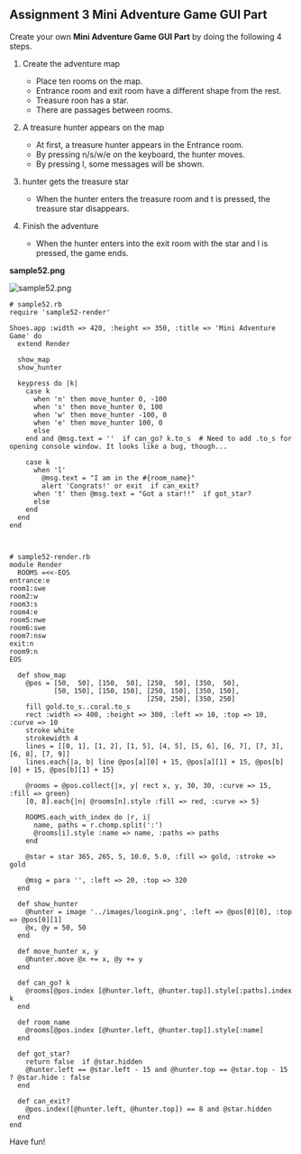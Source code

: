 Assignment 3 Mini Adventure Game GUI Part
-----------------------------------------

Create your own **Mini Adventure Game GUI Part** by doing the following 4 steps.

1. Create the adventure map
	+ Place ten rooms on the map.
	+ Entrance room and exit room have a different shape from the rest.
	+ Treasure roon has a star.
	+ There are passages between rooms.

2. A treasure hunter appears on the map
	+ At first, a treasure hunter appears in the Entrance room.
	+ By pressing n/s/w/e on the keyboard, the hunter moves.
	+ By pressing l, some messages will be shown.

3. hunter gets the treasure star
	+ When the hunter enters the treasure room and t is pressed, the treasure star disappears.

4. Finish the adventure
	+ When the hunter enters into the exit room with the star and l is pressed, the game ends.

**sample52.png**

![sample52.png](http://www.rin-shun.com/rubylearning/shoes/shoes_tutorial_html/images/sample52.png) <!-- patch -->

	# sample52.rb
	require 'sample52-render'
	
	Shoes.app :width => 420, :height => 350, :title => 'Mini Adventure Game' do
	  extend Render
	  
	  show_map
	  show_hunter
	  
	  keypress do |k|
	    case k
	      when 'n' then move_hunter 0, -100
	      when 's' then move_hunter 0, 100
	      when 'w' then move_hunter -100, 0
	      when 'e' then move_hunter 100, 0
	      else
	    end and @msg.text = ''  if can_go? k.to_s  # Need to add .to_s for opening console window. It looks like a bug, though...
	    
	    case k
	      when 'l'
	        @msg.text = "I am in the #{room_name}"
	        alert 'Congrats!' or exit  if can_exit?
	      when 't' then @msg.text = "Got a star!!"  if got_star?
	      else
	    end
	  end
	end



	# sample52-render.rb
	module Render
	  ROOMS =<<-EOS
	entrance:e
	room1:swe
	room2:w
	room3:s
	room4:e
	room5:nwe
	room6:swe
	room7:nsw
	exit:n
	room9:n
	EOS
	
	  def show_map
	    @pos = [50,  50], [150,  50], [250,  50], [350,  50],
	           [50, 150], [150, 150], [250, 150], [350, 150],
	                                  [250, 250], [350, 250]
	    fill gold.to_s..coral.to_s
	    rect :width => 400, :height => 300, :left => 10, :top => 10, :curve => 10
	    stroke white
	    strokewidth 4
	    lines = [[0, 1], [1, 2], [1, 5], [4, 5], [5, 6], [6, 7], [7, 3], [6, 8], [7, 9]]
	    lines.each{|a, b| line @pos[a][0] + 15, @pos[a][1] + 15, @pos[b][0] + 15, @pos[b][1] + 15}
	  
	    @rooms = @pos.collect{|x, y| rect x, y, 30, 30, :curve => 15, :fill => green}
	    [0, 8].each{|n| @rooms[n].style :fill => red, :curve => 5}
	
	    ROOMS.each_with_index do |r, i|
	      name, paths = r.chomp.split(':')
	      @rooms[i].style :name => name, :paths => paths
	    end
	  
	    @star = star 365, 265, 5, 10.0, 5.0, :fill => gold, :stroke => gold
	    
	    @msg = para '', :left => 20, :top => 320
	  end
	  
	  def show_hunter
	    @hunter = image '../images/loogink.png', :left => @pos[0][0], :top => @pos[0][1]
	    @x, @y = 50, 50
	  end
	  
	  def move_hunter x, y
	    @hunter.move @x += x, @y += y
	  end
	  
	  def can_go? k
	    @rooms[@pos.index [@hunter.left, @hunter.top]].style[:paths].index k
	  end
	  
	  def room_name
	    @rooms[@pos.index [@hunter.left, @hunter.top]].style[:name]
	  end
	  
	  def got_star?
	    return false  if @star.hidden
	    @hunter.left == @star.left - 15 and @hunter.top == @star.top - 15 ? @star.hide : false
	  end
	  
	  def can_exit?
	    @pos.index([@hunter.left, @hunter.top]) == 8 and @star.hidden
	  end
	end

Have fun!

